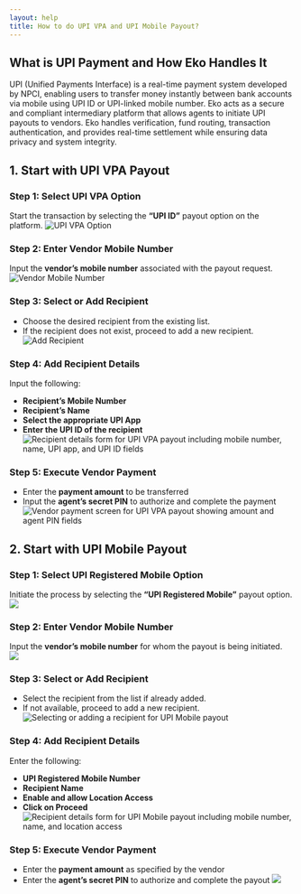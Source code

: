 ```yaml
---
layout: help
title: How to do UPI VPA and UPI Mobile Payout?
---
```

## What is UPI Payment and How Eko Handles It
UPI (Unified Payments Interface) is a real-time payment system developed by NPCI, enabling users to transfer money instantly between bank accounts via mobile using UPI ID or UPI-linked mobile number.
Eko acts as a secure and compliant intermediary platform that allows agents to initiate UPI payouts to vendors. Eko handles verification, fund routing, transaction authentication, and provides real-time settlement while ensuring data privacy and system integrity.

## 1. Start with UPI VPA Payout 

### Step 1: Select UPI VPA Option  
Start the transaction by selecting the **“UPI ID”** payout option on the platform.
![UPI VPA Option ](../images/help/upi-vpa-and-upi-mobile-payout-sop/image1.jpeg)


### Step 2: Enter Vendor Mobile Number  
Input the **vendor’s mobile number** associated with the payout request.
![Vendor Mobile Number](../images/help/upi-vpa-and-upi-mobile-payout-sop/image2.jpeg)

### Step 3: Select or Add Recipient  
- Choose the desired recipient from the existing list.  
- If the recipient does not exist, proceed to add a new recipient.
![Add Recipient](../images/help/upi-vpa-and-upi-mobile-payout-sop/image3.jpeg)

### Step 4: Add Recipient Details  
Input the following:  
- **Recipient’s Mobile Number**  
- **Recipient’s Name**  
- **Select the appropriate UPI App**  
- **Enter the UPI ID of the recipient**
![Recipient details form for UPI VPA payout including mobile number, name, UPI app, and UPI ID fields](../images/help/upi-vpa-and-upi-mobile-payout-sop/image4.jpeg)

### Step 5: Execute Vendor Payment  
- Enter the **payment amount** to be transferred  
- Input the **agent’s secret PIN** to authorize and complete the payment
![Vendor payment screen for UPI VPA payout showing amount and agent PIN fields](../images/help/upi-vpa-and-upi-mobile-payout-sop/image5.jpeg)

## 2. Start with UPI Mobile Payout

### Step 1: Select UPI Registered Mobile Option  
Initiate the process by selecting the **“UPI Registered Mobile”** payout option.
![](../images/help/upi-vpa-and-upi-mobile-payout-sop/image6.jpeg)

### Step 2: Enter Vendor Mobile Number  
Input the **vendor’s mobile number** for whom the payout is being initiated.
![](../images/help/upi-vpa-and-upi-mobile-payout-sop/image7.jpeg)

### Step 3: Select or Add Recipient  
- Select the recipient from the list if already added.  
- If not available, proceed to add a new recipient.
![Selecting or adding a recipient for UPI Mobile payout](../images/help/upi-vpa-and-upi-mobile-payout-sop/image8.jpeg)

### Step 4: Add Recipient Details  
Enter the following:  
- **UPI Registered Mobile Number**  
- **Recipient Name**  
- **Enable and allow Location Access**  
- **Click on Proceed**
![Recipient details form for UPI Mobile payout including mobile number, name, and location access](../images/help/upi-vpa-and-upi-mobile-payout-sop/image9.jpeg)

### Step 5: Execute Vendor Payment  
- Enter the **payment amount** as specified by the vendor  
- Enter the **agent’s secret PIN** to authorize and complete the payout
![](../images/help/upi-vpa-and-upi-mobile-payout-sop/image10.jpeg)